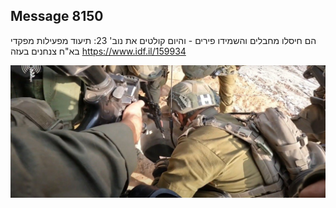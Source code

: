 ## Message 8150

הם חיסלו מחבלים והשמידו פירים - והיום קולטים את נוב' 23:
תיעוד מפעילות מפקדי בא"ח צנחנים בעזה
https://www.idf.il/159934

![Photo](8150/8150_photo.jpg)
